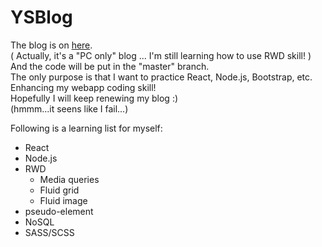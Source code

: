 # YSBlog
The blog is on [here](https://yoyoshih.github.io/YSBlog/).  
( Actually, it's a "PC only" blog ... I'm still learning how to use RWD skill! )  
And the code will be put in the "master" branch.  
The only purpose is that I want to practice React, Node.js, Bootstrap, etc.  
Enhancing my webapp coding skill!  
Hopefully I will keep renewing my blog :)  
(hmmm...it seens like I fail...)
  
Following is a learning list for myself:  
* React
* Node.js
* RWD
  * Media queries
  * Fluid grid
  * Fluid image
* pseudo-element
* NoSQL
* SASS/SCSS
